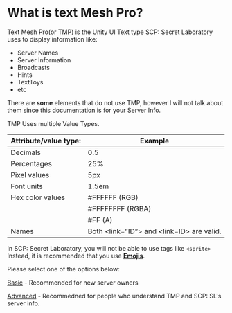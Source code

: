 # What is text Mesh Pro?
Text Mesh Pro(or TMP) is the Unity UI Text type SCP: Secret Laboratory uses to display information like:

- Server Names
- Server Information
- Broadcasts
- Hints
- TextToys
- etc

There are **some** elements that do not use TMP, however I will not talk about them since this documentation is for your Server Info.

TMP Uses multiple Value Types.

| Attribute/value type: |	Example
| ----- | ----- |
| Decimals | 0.5
| Percentages | 25%
| Pixel values | 5px
| Font units | 1.5em
| Hex color values | #FFFFFF (RGB)
| | #FFFFFFFF (RGBA)
| | #FF (A)
| Names	| Both <link=”ID”> and <link=ID> are valid.

In SCP: Secret Laboratory, you will not be able to use tags like `<sprite>` Instead, it is recommended that you use [**Emojis**](https://boltondev.github.io/SL-Emojis).

Please select one of the options below:

[Basic](https://whitty985playz.github.io/TMPDocs-SCPSL/Basic) - Recommended for new server owners

[Advanced](https://whitty985playz.github.io/TMPDocs-SCPSL/Advanced) - Recommedned for people who understand TMP and SCP: SL's server info.
